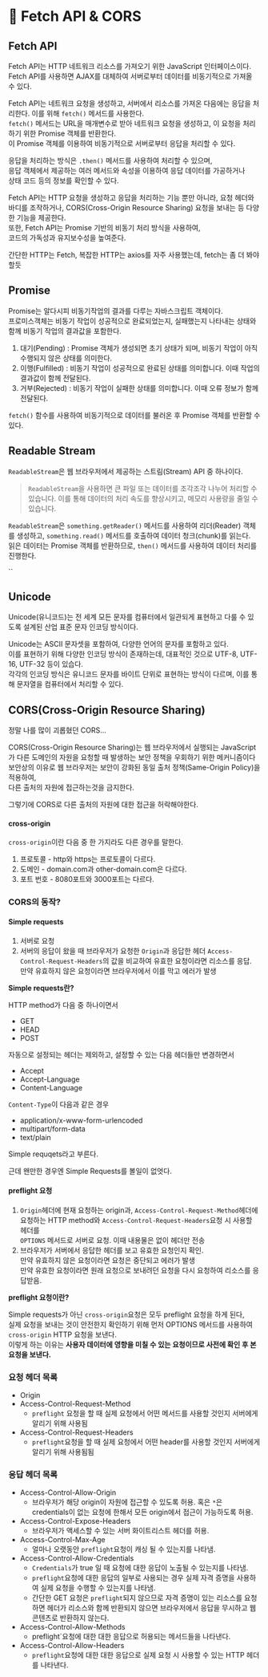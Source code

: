# 🧡 Fetch API & CORS

## Fetch API

Fetch API는 HTTP 네트워크 리소스를 가져오기 위한 JavaScript 인터페이스이다.\
&#x20;Fetch API를 사용하면 AJAX를 대체하여 서버로부터 데이터를 비동기적으로 가져올 수 있다.

Fetch API는 네트워크 요청을 생성하고, 서버에서 리소스를 가져온 다음에는 응답을 처리한다. 이를 위해 `fetch()` 메서드를 사용한다. \
`fetch()` 메서드는 URL을 매개변수로 받아 네트워크 요청을 생성하고, 이 요청을 처리하기 위한 Promise 객체를 반환한다. \
이 Promise 객체를 이용하여 비동기적으로 서버로부터 응답을 처리할 수 있다.

응답을 처리하는 방식은 `.then()` 메서드를 사용하여 처리할 수 있으며, \
응답 객체에서 제공하는 여러 메서드와 속성을 이용하여 응답 데이터를 가공하거나 \
상태 코드 등의 정보를 확인할 수 있다.

Fetch API는 HTTP 요청을 생성하고 응답을 처리하는 기능 뿐만 아니라, 요청 헤더와 바디를 조작하거나, CORS(Cross-Origin Resource Sharing) 요청을 보내는 등 다양한 기능을 제공한다.\
&#x20;또한, Fetch API는 Promise 기반의 비동기 처리 방식을 사용하여, \
코드의 가독성과 유지보수성을 높여준다.

간단한 HTTP는 Fetch, 복잡한 HTTP는 axios를 자주 사용했는데, fetch는 좀 더 봐야할듯



## Promise

Promise는 알다시피 비동기작업의 결과를 다루는 자바스크립트 객체이다.\
프로미스객체는 비동기 작업이 성공적으로 완료되었는지, 실패했는지 나타내는 상태와 함께 비동기 작업의 결과값을 포함한다.

1. 대기(Pending) : Promise 객체가 생성되면 초기 상태가 되며, 비동기 작업이 아직 수행되지 않은 상태를 의미한다.
2. 이행(Fulfilled) : 비동기 작업이 성공적으로 완료된 상태를 의미합니다. 이때 작업의 결과값이 함께 전달된다.
3. 거부(Rejected) : 비동기 작업이 실패한 상태를 의미합니다. 이때 오류 정보가 함께 전달된다.

`fetch()` 함수를 사용하여 비동기적으로 데이터를 불러온 후 Promise 객체를 반환할 수 있다.



## Readable Stream

`ReadableStream`은 웹 브라우저에서 제공하는 스트림(Stream) API 중 하나이다.

> `ReadableStream`을 사용하면 큰 파일 또는 데이터를 조각조각 나누어 처리할 수 있습니다. 이를 통해 데이터의 처리 속도를 향상시키고, 메모리 사용량을 줄일 수 있습니다.

`ReadableStream`은 `something.getReader()` 메서드를 사용하여 리더(Reader) 객체를 생성하고, `something.read()` 메서드를 호출하여 데이터 청크(chunk)를 읽는다. \
읽은 데이터는 Promise 객체를 반환하므로, `then()` 메서드를 사용하여 데이터 처리를 진행한다.

``

## Unicode

&#x20;Unicode(유니코드)는 전 세계 모든 문자를 컴퓨터에서 일관되게 표현하고 다룰 수 있도록 설계된 산업 표준 문자 인코딩 방식이다.

Unicode는 ASCII 문자셋을 포함하여, 다양한 언어의 문자를 포함하고 있다. \
이를 표현하기 위해 다양한 인코딩 방식이 존재하는데, 대표적인 것으로 UTF-8, UTF-16, UTF-32 등이 있습다. \
각각의 인코딩 방식은 유니코드 문자를 바이트 단위로 표현하는 방식이 다르며, 이를 통해 문자열을 컴퓨터에서 처리할 수 있다.



## CORS(Cross-Origin Resource Sharing)

정말 나를 많이 괴롭혔던 CORS...

CORS(Cross-Origin Resource Sharing)는 웹 브라우저에서 실행되는 JavaScript가 다른 도메인의 자원을 요청할 때 발생하는 보안 정책을 우회하기 위한 메커니즘이다\
&#x20;보안상의 이유로 웹 브라우저는 보안이 강화된 동일 출처 정책(Same-Origin Policy)을 적용하여,\
다른 출처의 자원에 접근하는것을 금지한다.

그렇기에  CORS로 다른 출처의 자원에 대한 접근을 허락해야한다.

#### cross-origin <a href="#cross-origin" id="cross-origin"></a>

`cross-origin`이란 다음 중 한 가지라도 다른 경우를 말한다.

1. 프로토콜 - http와 https는 프로토콜이 다르다.
2. 도메인 - domain.com과 other-domain.com은 다르다.
3. 포트 번호 - 8080포트와 3000포트는 다르다.

### CORS의  동작? <a href="#cors" id="cors"></a>

#### Simple requests <a href="#simple-requests" id="simple-requests"></a>

1. 서버로 요청
2. 서버의 응답이 왔을 때 브라우저가 요청한 `Origin`과 응답한 헤더 `Access-Control-Request-Headers`의 값을 비교하여 유효한 요청이라면 리소스를 응답.\
   만약 유효하지 않은 요청이라면 브라우저에서 이를 막고 에러가 발생

**Simple requests란?**

HTTP method가 다음 중 하나이면서

* GET
* HEAD
* POST

자동으로 설정되는 헤더는 제외하고, 설정할 수 있는 다음 헤더들만 변경하면서

* Accept
* Accept-Language
* Content-Language

`Content-Type`이 다음과 같은 경우

* application/x-www-form-urlencoded
* multipart/form-data
* text/plain

Simple requqets라고 부른다.

근데 왠만한 경우엔 Simple Requests를 볼일이 없엇다.



#### preflight 요청 <a href="#preflight" id="preflight"></a>

1. `Origin`헤더에 현재 요청하는 origin과, `Access-Control-Request-Method`헤더에 요청하는 HTTP method와 `Access-Control-Request-Headers`요청 시 사용할 헤더를\
   &#x20;`OPTIONS` 메서드로 서버로 요청. 이때 내용물은 없이 헤더만 전송
2. 브라우저가 서버에서 응답한 헤더를 보고 유효한 요청인지 확인. \
   만약 유효하지 않은 요청이라면 요청은 중단되고 에러가 발생\
   &#x20;만약 유효한 요청이라면 원래 요청으로 보내려던 요청을 다시 요청하여 리소스를 응답받음.

**preflight 요청이란?**

Simple requests가 아닌 `cross-origin`요청은 모두 preflight 요청을 하게 된다, \
실제 요청을 보내는 것이 안전한지 확인하기 위해 먼저 OPTIONS 메서드를 사용하여 `cross-origin` HTTP 요청을 보낸다. \
이렇게 하는 이유는 **사용자 데이터에 영향을 미칠 수 있는 요청이므로 사전에 확인 후 본 요청을 보낸다.**

### 요청 헤더 목록 <a href="#undefined" id="undefined"></a>

* Origin
* Access-Control-Request-Method
  * `preflight` 요청을 할 때 실제 요청에서 어떤 메서드를 사용할 것인지 서버에게 알리기 위해 사용됨
* Access-Control-Request-Headers
  * `preflight`요청을 할 때 실제 요청에서 어떤 header를 사용할 것인지 서버에게 알리기 위해 사용됨됨

### 응답 헤더 목록 <a href="#undefined" id="undefined"></a>

* Access-Control-Allow-Origin
  * 브라우저가 해당 origin이 자원에 접근할 수 있도록 허용. 혹은 `*`은 credentials이 없는 요청에 한해서 모든 origin에서 접근이 가능하도록 허용.
* Access-Control-Expose-Headers
  * 브라우저가 액세스할 수 있는 서버 화이트리스트 헤더를 허용.
* Access-Control-Max-Age
  * 얼마나 오랫동안 `preflight`요청이 캐싱 될 수 있는지를 나타냄.
* Access-Control-Allow-Credentials
  * `Credentials`가 true 일 때 요청에 대한 응답이 노출될 수 있는지를 나타냄.
  * `preflight`요청에 대한 응답의 일부로 사용되는 경우 실제 자격 증명을 사용하여 실제 요청을 수행할 수 있는지를 나타냄.
  * 간단한 GET 요청은 `preflight`되지 않으므로 자격 증명이 있는 리소스를 요청하면 헤더가 리소스와 함께 반환되지 않으면 브라우저에서 응답을 무시하고 웹 콘텐츠로 반환하지 않는다.
* Access-Control-Allow-Methods
  * preflight\`요청에 대한 대한 응답으로 허용되는 메서드들을 나타낸다.
* Access-Control-Allow-Headers
  * `preflight`요청에 대한 대한 응답으로 실제 요청 시 사용할 수 있는 HTTP 헤더를 나타낸다.




